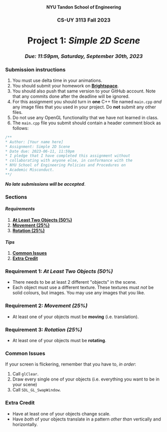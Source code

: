 <h4 align=center>NYU Tandon School of Engineering<h4>
<h3 align=center>CS-UY 3113 Fall 2023</h3>
<h1 align=center>Project 1: <em>Simple 2D Scene</em></h1>
<h3 align=center><em>Due: 11:59pm, Saturday, September 30th, 2023</em></h3>
 
### Submission instructions
1. You must use delta time in your animations.
2. You should submit your homework on [**Brightspace**](https://brightspace.nyu.edu/d2l/lms/dropbox/admin/folders_manage.d2l?ou=289892).
3. You should also push that same version to your GitHub account. Note that any commits done after the deadline will be ignored.
4. For this assignment you should turn in **one** C++ file named `main.cpp` _and_ any image files that you used in your project. Do **not** submit any other files.
4. Do not use any OpenGL functionality that we have not learned in class.
5. The `main.cpp` file you submit should contain a header comment block as follows:

```c++
/**
* Author: [Your name here]
* Assignment: Simple 2D Scene
* Date due: 2023-06-11, 11:59pm
* I pledge that I have completed this assignment without
* collaborating with anyone else, in conformance with the
* NYU School of Engineering Policies and Procedures on
* Academic Misconduct.
**/
```

***No late submissions will be accepted***.

### Sections

#### _Requirements_

1. [**At Least Two Objects (50%)**](#requirement-1-at-least-two-objects-50)
2. [**Movement (25%)**](#requirement-2-movement-25)
3. [**Rotation (25%)**](#requirement-3-rotation-25)

#### _Tips_

1. [**Common Issues**](#common-issues)
2. [**Extra Credit**](#extra-credit)

### Requirement 1: _At Least Two Objects (50%)_

- There needs to be at least 2 different "objects" in the scene.
- Each object must use a different texture. These textures must _not_ be solid colours, but images. You may use any images that you like.

### Requirement 2: _Movement (25%)_

- At least one of your objects must be **moving** (i.e. translation).

### Requirement 3: _Rotation (25%)_

- At least one of your objects must be **rotating**.

### Common Issues

If your screen is flickering, remember that you have to, _in order_:

1. Call `glClear`.
2. Draw every single one of your objects (i.e. everything you want to be in your scene)
3. Call `SDL_GL_SwapWindow`.

### Extra Credit

- Have at least one of your objects change scale.
- Have _both_ of your objects translate in a pattern _other than_ vertically and horizontally.
